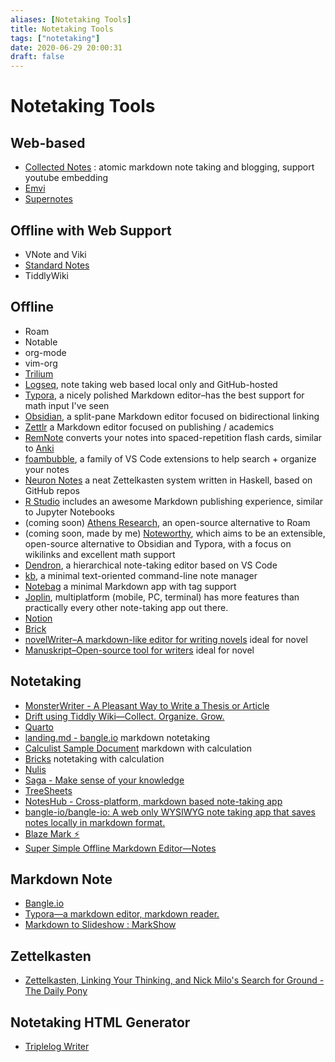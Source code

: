 ```yaml
---
aliases: [Notetaking Tools]
title: Notetaking Tools
tags: ["notetaking"]
date: 2020-06-29 20:00:31
draft: false
---
```


# Notetaking Tools

## Web-based

- [Collected Notes](https://collectednotes.com/) : atomic markdown note taking and blogging, support youtube embedding
- [Emvi](https://emvi.com/)
- [Supernotes](https://supernotes.app)

## Offline with Web Support

- VNote and Viki
- [Standard Notes](https://standardnotes.org/)
- TiddlyWiki

## Offline

- Roam
- Notable
- org-mode
- vim-org
- [Trilium](https://github.com/zadam/trilium)
- [Logseq](https://logseq.com/), note taking web based local only and GitHub-hosted
- [Typora](https://typora.io/), a nicely polished Markdown editor–has the best support for math input I've seen
- [Obsidian](https://obsidian.md/features), a split-pane Markdown editor focused on bidirectional linking
- [Zettlr](https://www.zettlr.com/) a Markdown editor focused on publishing / academics
- [RemNote](https://www.remnote.io/) converts your notes into spaced-repetition flash cards, similar to [Anki](https://apps.ankiweb.net/)
- [foambubble](https://foambubble.github.io/foam/), a family of VS Code extensions to help search + organize your notes
- [Neuron Notes](https://www.srid.ca/b6df4059.html) a neat Zettelkasten system written in Haskell, based on GitHub repos
- [R Studio](https://rstudio.com/) includes an awesome Markdown publishing experience, similar to Jupyter Notebooks
- (coming soon) [Athens Research](https://github.com/athensresearch/athens), an open-source alternative to Roam
- (coming soon, made by me) [Noteworthy](https://noteworthy.ink/), which aims to be an extensible, open-source alternative to Obsidian and Typora, with a focus on wikilinks and excellent math support
- [Dendron](https://www.dendron.so/), a hierarchical note-taking editor based on VS Code
- [kb](https://github.com/gnebbia/kb), a minimal text-oriented command-line note manager
- [Notebag](https://notebag.app/) a minimal Markdown app with tag support
- [Joplin](https://joplinapp.org/), multiplatform (mobile, PC, terminal) has more features than practically every other note-taking app out there.
- [Notion](https://notion.so/)
- [Brick](https://brick.do/)
- [novelWriter–A markdown-like editor for writing novels](https://novelwriter.io/) ideal for novel
- [Manuskript–Open-source tool for writers](https://www.theologeek.ch/manuskript/) ideal for novel

## Notetaking

- [MonsterWriter - A Pleasant Way to Write a Thesis or Article](https://www.monsterwriter.app/)
- [Drift using Tiddly Wiki—Collect. Organize. Grow.](https://akhater.github.io/drift/)
- [Quarto](https://quarto.org/)
- [landing.md - bangle.io](https://bangle.io/ws/bangle-help) markdown notetaking
- [Calculist Sample Document](https://app.calculist.io/sample) markdown with calculation
- [Bricks](https://free.getbricks.app/) notetaking with calculation
- [Nulis](https://nulis.io/)
- [Saga - Make sense of your knowledge](https://saga.so/)
- [TreeSheets](https://strlen.com/treesheets/)
- [NotesHub - Cross-platform, markdown based note-taking app](https://about.noteshub.app/)
- [bangle-io/bangle-io: A web only WYSIWYG note taking app that saves notes locally in markdown format.](https://github.com/bangle-io/bangle-io)
- [Blaze Mark ⚡](https://rabbithols.github.io/blazemark/)
- [Super Simple Offline Markdown Editor—Notes](https://notes.cx/ZkZNL9vFr)

## Markdown Note

- [Bangle.io](https://bangle.io/)
- [Typora—a markdown editor, markdown reader.](https://typora.io/)
- [Markdown to Slideshow : MarkShow](https://mark.show/#)

## Zettelkasten

- [Zettelkasten, Linking Your Thinking, and Nick Milo's Search for Ground - The Daily Pony](https://writing.bobdoto.computer/zettelkasten-linking-your-thinking-and-nick-milos-search-for-ground/)

## Notetaking HTML Generator

- [Triplelog Writer](https://triplelog.com/writer/)
